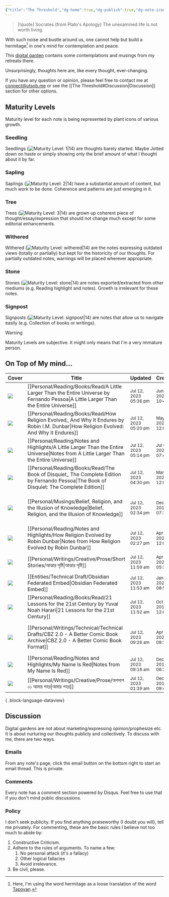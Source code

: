 ```yaml
---
{"title":"The Threshold","dg-home":true,"dg-publish":true,"dg-note-icon":"signpost","dg-pinned":true,"dg-hide-in-graph":true,"cssClasses":["cards","cards-cols-3","cards-cover","cards-cover-no-border","cards-title-hide-icons"],"dg-metatags":{"description":"Utsob's Digital Garden","og:description":"Utsob's Digital Garden"},"created":"2023-01-02T21:30:15+06:00","updated":"2023-06-25T16:59:25+06:00","permalink":"/the-threshold/","metatags":{"description":"Utsob's Digital Garden","og:description":"Utsob's Digital Garden"},"hideInGraph":true,"pinned":true,"contentClasses":"cards cards-cols-3 cards-cover cards-cover-no-border cards-title-hide-icons","tags":["gardenEntry"],"dgPassFrontmatter":true,"noteIcon":"signpost"}
---
```


> [!quote] Socrates (from Plato's Apology)
> The unexamined life is not worth living.

With such noise and bustle around us, one cannot help but build a hermitage[^1] in one's mind for contemplation and peace.

This [digital garden](https://cagrimmett.com/notes/2020/11/08/what-are-digital-gardens/) contains some contemplations and musings from my retreats there.

Unsurprisingly, thoughts here are, like every thought, ever-changing.

If you have any question or opinion, please feel free to contact me at [connect@utsob.me](mailto:connect@utsob.me) or see the [[The Threshold#Discussion\|Discussion]] section for other options.

## Maturity Levels
Maturity level for each note is being represented by plant icons of various growth.

### Seedling
Seedlings (![Maturity Level: 1|14](https://hermitage.utsob.me/img/tree-1.svg)) are thoughts barely started. Maybe Jotted down on haste or simply showing only the brief amount of what I thought about it by far.

### Sapling
Saplings (![Maturity Level: 2|14](https://hermitage.utsob.me/img/tree-2.svg)) have a substantial amount of content, but much work to be done. Coherence and patterns are just emerging in it.

### Tree
Trees (![Maturity Level: 3|14](https://hermitage.utsob.me/img/tree-3.svg)) are grown up coherent piece of thought/essay/expression that should not change much except for some editorial enhancements.

### Withered
Withered (![Maturity Level: withered|14](https://hermitage.utsob.me/img/withered.svg)) are the notes expressing outdated views (totally or partially) but kept for the historicity of our thoughts. For partially outdated notes, warnings will be placed wherever appropriate.

### Stone
Stones (![Maturity Level: stone|14](https://hermitage.utsob.me/img/stone.svg)) are notes exported/extracted from other mediums (e.g. Reading highlight and notes). Growth is irrelevant for these notes.

### Signpost
Signposts (![Maturity Level: signpost|14](https://hermitage.utsob.me/img/signpost.svg)) are notes that allow us to navigate easily (e.g. Collection of books or writings).

> [!Warning] 
> Maturity Levels are subjective. It might only means that I'm a very immature person.


## On Top of My mind…
| Cover                                                            | Title                                                                                                                                        | Updated                                                              | Created                                                             | Tags                                              | Inset                                                                                                                                         |
| ---------------------------------------------------------------- | -------------------------------------------------------------------------------------------------------------------------------------------- | -------------------------------------------------------------------- | ------------------------------------------------------------------- | ------------------------------------------------- | --------------------------------------------------------------------------------------------------------------------------------------------- |
| <img src='https://hermitage.utsob.me/img/2-cover-card.jpg'/>     | [[Personal/Reading/Books/Read/A Little Larger Than the Entire Universe by Fernando Pessoa\|A Little Larger Than the Entire Universe]]     | <i icon-name=calendar-clock></i><small>Jul 12, 2023 05:36 pm</small> | <i icon-name=calendar-plus></i><small>Jun 30, 2023 10:46 pm</small> | #book #Poetry                                     | <img class=inset-cover src='https://images-na.ssl-images-amazon.com/images/S/compressed.photo.goodreads.com/books/1469988212i/63116.jpg'/>    |
| <img src='https://hermitage.utsob.me/img/1-cover-card.jpg'/>     | [[Personal/Reading/Books/Read/How Religion Evolved_ And Why It Endures by Robin I.M. Dunbar\|How Religion Evolved: And Why It Endures]]   | <i icon-name=calendar-clock></i><small>Jul 12, 2023 05:20 pm</small> | <i icon-name=calendar-plus></i><small>May 15, 2022 12:00 am</small> | #book                                             | <img class=inset-cover src='https://images-na.ssl-images-amazon.com/images/S/compressed.photo.goodreads.com/books/1633159816i/57001983.jpg'/> |
| <img src='https://hermitage.utsob.me/img/stone-cover-card.jpg'/> | [[Personal/Reading/Notes and Highlights/A Little Larger Than the Entire Universe\|Notes from A Little Larger Than the Entire Universe]]   | <i icon-name=calendar-clock></i><small>Jul 12, 2023 05:14 pm</small> | <i icon-name=calendar-plus></i><small>Jul 07, 2023 07:45 pm</small> | #reading-notes                                    | <img class=inset-cover src=''/>                                                                                                               |
| <img src='https://hermitage.utsob.me/img/3-cover-card.jpg'/>     | [[Personal/Reading/Books/Read/The Book of Disquiet_ The Complete Edition by Fernando Pessoa\|The Book of Disquiet: The Complete Edition]] | <i icon-name=calendar-clock></i><small>Jul 12, 2023 04:30 pm</small> | <i icon-name=calendar-plus></i><small>Mar 04, 2020 12:00 am</small> |                                                   | <img class=inset-cover src='https://images-na.ssl-images-amazon.com/images/S/compressed.photo.goodreads.com/books/1591219012i/40881621.jpg'/> |
| <img src='https://hermitage.utsob.me/img/2-cover-card.jpg'/>     | [[Personal/Musings/Belief, Religion, and the Illusion of Knowledge\|Belief, Religion, and the Illusion of Knowledge]]                     | <i icon-name=calendar-clock></i><small>Jul 12, 2023 02:34 pm</small> | <i icon-name=calendar-plus></i><small>Dec 08, 2018 07:13 am</small> | #beliefs #philosophy #society #thoughts #religion | <img class=inset-cover src=''/>                                                                                                               |
| <img src='https://hermitage.utsob.me/img/stone-cover-card.jpg'/> | [[Personal/Reading/Notes and Highlights/How Religion Evolved by Robin Dunbar\|Notes from How Religion Evolved by Robin Dunbar]]           | <i icon-name=calendar-clock></i><small>Jul 12, 2023 02:27 pm</small> | <i icon-name=calendar-plus></i><small>Apr 15, 2023 12:02 am</small> | #reading-notes                                    | <img class=inset-cover src=''/>                                                                                                               |
| <img src='https://hermitage.utsob.me/img/3-cover-card.jpg'/>     | [[Personal/Writings/Creative/Prose/Short Stories/আত্মার সৃষ্টি\|আত্মার সৃষ্টি]]                                                           | <i icon-name=calendar-clock></i><small>Jul 12, 2023 11:59 am</small> | <i icon-name=calendar-plus></i><small>Apr 12, 2020 05:30 pm</small> | #short #story #গোলগল্প                            | <img class=inset-cover src=''/>                                                                                                               |
| <img src='https://hermitage.utsob.me/img/2-cover-card.jpg'/>     | [[Entities/Technical Draft/Obsidian Federated Embed\|Obsidian Federated Embed]]                                                           | <i icon-name=calendar-clock></i><small>Jul 12, 2023 11:53 am</small> | <i icon-name=calendar-plus></i><small>Jan 31, 2023 08:53 pm</small> | #technical-draft                                  | <img class=inset-cover src=''/>                                                                                                               |
| <img src='https://hermitage.utsob.me/img/1-cover-card.jpg'/>     | [[Personal/Reading/Books/Read/21 Lessons for the 21st Century by Yuval Noah Harari\|21 Lessons for the 21st Century]]                     | <i icon-name=calendar-clock></i><small>Jul 12, 2023 11:52 am</small> | <i icon-name=calendar-plus></i><small>Oct 27, 2018 12:00 am</small> | #history #pop                                     | <img class=inset-cover src='https://images-na.ssl-images-amazon.com/images/S/compressed.photo.goodreads.com/books/1564577305i/38820046.jpg'/> |
| <img src='https://hermitage.utsob.me/img/1-cover-card.jpg'/>     | [[Personal/Writings/Technical/Technical Drafts/CBZ 2.0 - A Better Comic Book Archive\|CBZ 2.0 - A Better Comic Book Format]]              | <i icon-name=calendar-clock></i><small>Jul 12, 2023 09:26 am</small> | <i icon-name=calendar-plus></i><small>Apr 25, 2023 09:32 am</small> | #techincal-draft #ebook #comic-book               | <img class=inset-cover src=''/>                                                                                                               |
| <img src='https://hermitage.utsob.me/img/stone-cover-card.jpg'/> | [[Personal/Reading/Notes and Highlights/My Name Is Red\|Notes from My Name Is Red]]                                                       | <i icon-name=calendar-clock></i><small>Jul 12, 2023 09:18 am</small> | <i icon-name=calendar-plus></i><small>Dec 17, 2016 06:29 pm</small> | #reading-notes                                    | <img class=inset-cover src=''/>                                                                                                               |
| <img src='https://hermitage.utsob.me/img/3-cover-card.jpg'/>     | [[Personal/Writings/Creative/Prose/অপলাপ ০১ আমার শহর\|আমার শহর]]                                                                          | <i icon-name=calendar-clock></i><small>Jul 12, 2023 01:39 am</small> | <i icon-name=calendar-plus></i><small>Dec 10, 2016 09:48 pm</small> | #অপলাপ #গদ্য                                      | <img class=inset-cover src=''/>                                                                                                               |

{ .block-language-dataview}
## Discussion
Digital gardens are not about marketing/expressing opinion/prophesize etc. It is about nurturing our thoughts publicly and collectively. To discuss with me, there are two ways.

### Emails
From any note's page, click the email button on the bottom right to start an email thread. This is private.

### Comments
Every note has a comment section powered by Disqus. Feel free to use that if you don't mind public discussions.

### Policy
I don't seek publicity. If you find anything praiseworthy (I doubt you will), tell me privately. For commenting, these are the basic rules I believe not too much to abide by:
1. Constructive Criticism.
2. Adhere to the rules of arguments. To name a few:
    1. No personal attack (it's a fallacy)
    2. Other logical fallacies
    3. Avoid irrelevance.
3. Be civil, please.

[^1]: Here, I'm using the word hermitage as a loose translation of the word [Tapovan](https://en.wikipedia.org/wiki/Tapovan).